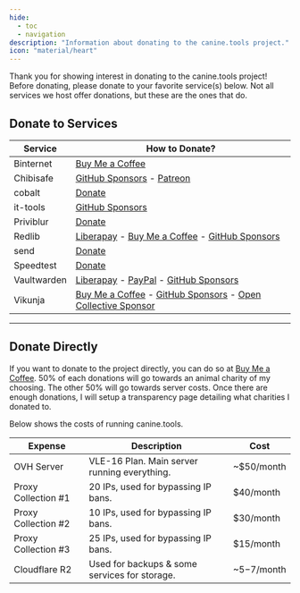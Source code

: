 ```yaml
---
hide:
  - toc
  - navigation
description: "Information about donating to the canine.tools project."
icon: "material/heart"
---
```

Thank you for showing interest in donating to the canine.tools project! Before donating, please donate to your favorite service(s) below. Not all services we host offer donations, but these are the ones that do.

## Donate to Services

|Service|How to Donate?|
|---|---|
|Binternet|[Buy Me a Coffee](https://buymeacoffee.com/ahwx)|
|Chibisafe|[GitHub Sponsors](https://github.com/sponsors/Pitu) - [Patreon](https://patreon.com/pitu)|
|cobalt|[Donate](https://cobalt.tools/donate)|
|it-tools|[GitHub Sponsors](https://github.com/sponsors/CorentinTh)|
|Priviblur|[Donate](https://github.com/syeopite/priviblur#donate)|
|Redlib|[Liberapay](https://liberapay.com/sigaloid) - [Buy Me a Coffee](https://buymeacoffee.com/sigaloid) - [GitHub Sponsors](https://github.com/sponsors/sigaloid)|
|send|[Donate](https://timvisee.com/donate/)|
|Speedtest|[Donate](https://go.openspeedtest.com/Donate)|
|Vaultwarden|[Liberapay](https://liberapay.com/dani-garcia) - [PayPal](https://paypal.me/DaniGG) - [GitHub Sponsors](https://github.com/sponsors/dani-garcia)|
|Vikunja|[Buy Me a Coffee](https://www.buymeacoffee.com/kolaente) - [GitHub Sponsors](https://github.com/sponsors/kolaente) - [Open Collective Sponsor](https://opencollective.com/vikunja)|

---

## Donate Directly

If you want to donate to the project directly, you can do so at [Buy Me a Coffee](https://buymeacoffee.com/canine.tools). 50% of each donations will go towards an animal charity of my choosing. The other 50% will go towards server costs. Once there are enough donations, I will setup a transparency page detailing what charities I donated to.

Below shows the costs of running canine.tools.

|Expense|Description|Cost|
|---|---|---|
|OVH Server|VLE-16 Plan. Main server running everything.|~$50/month|
|Proxy Collection #1|20 IPs, used for bypassing IP bans.|$40/month|
|Proxy Collection #2|10 IPs, used for bypassing IP bans.|$30/month|
|Proxy Collection #3|25 IPs, used for bypassing IP bans.|$15/month|
|Cloudflare R2|Used for backups & some services for storage.|~$5-$7/month|